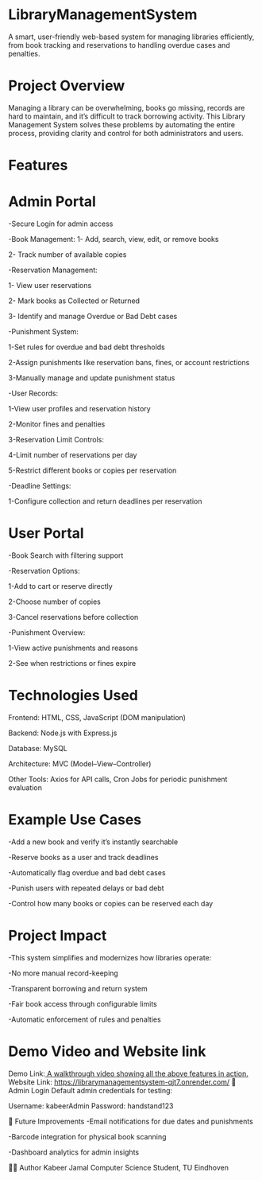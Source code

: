 # LibraryManagementSystem

A smart, user-friendly web-based system for managing libraries efficiently, from book tracking and reservations to handling overdue cases and penalties.

# Project Overview
Managing a library can be overwhelming, books go missing, records are hard to maintain, and it’s difficult to track borrowing activity. This Library Management System solves these problems by automating the entire process, providing clarity and control for both administrators and users.

# Features
# Admin Portal
-Secure Login for admin access

-Book Management:
1- Add, search, view, edit, or remove books

2- Track number of available copies

-Reservation Management:

1- View user reservations

2- Mark books as Collected or Returned

3- Identify and manage Overdue or Bad Debt cases

-Punishment System:

1-Set rules for overdue and bad debt thresholds

2-Assign punishments like reservation bans, fines, or account restrictions

3-Manually manage and update punishment status

-User Records:

1-View user profiles and reservation history

2-Monitor fines and penalties

3-Reservation Limit Controls:

4-Limit number of reservations per day

5-Restrict different books or copies per reservation

-Deadline Settings:

1-Configure collection and return deadlines per reservation

# User Portal
-Book Search with filtering support

-Reservation Options:

1-Add to cart or reserve directly

2-Choose number of copies

3-Cancel reservations before collection

-Punishment Overview:

1-View active punishments and reasons

2-See when restrictions or fines expire

# Technologies Used
Frontend: HTML, CSS, JavaScript (DOM manipulation)

Backend: Node.js with Express.js

Database: MySQL

Architecture: MVC (Model–View–Controller)

Other Tools: Axios for API calls, Cron Jobs for periodic punishment evaluation

# Example Use Cases
-Add a new book and verify it’s instantly searchable

-Reserve books as a user and track deadlines

-Automatically flag overdue and bad debt cases

-Punish users with repeated delays or bad debt

-Control how many books or copies can be reserved each day

# Project Impact
-This system simplifies and modernizes how libraries operate:

-No more manual record-keeping

-Transparent borrowing and return system

-Fair book access through configurable limits

-Automatic enforcement of rules and penalties

# Demo Video and Website link
Demo Link:[ A walkthrough video showing all the above features in action.](https://drive.google.com/file/d/1wrvPB2SYXMimq8NvTpjToE-ZgrdFkPOs/view?usp=sharing)
Website Link: https://librarymanagementsystem-qjt7.onrender.com/
🔐 Admin Login
Default admin credentials for testing:

Username: kabeerAdmin
Password: handstand123

📝 Future Improvements
-Email notifications for due dates and punishments

-Barcode integration for physical book scanning

-Dashboard analytics for admin insights

👨‍💻 Author
Kabeer Jamal
Computer Science Student, TU Eindhoven
